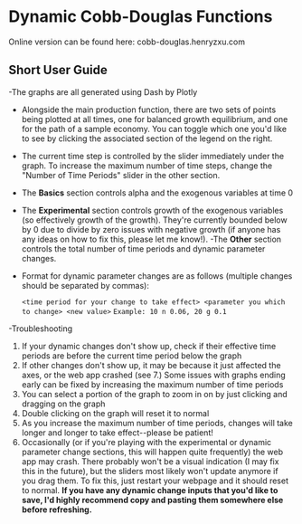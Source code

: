 # Dynamic Cobb-Douglas Functions

Online version can be found here: cobb-douglas.henryzxu.com
 
## Short User Guide 
-The graphs are all generated using Dash by Plotly
- Alongside the main production function, there are two sets of points being plotted at all times, one for balanced growth equilibrium, and one for the path of a sample economy. You can toggle which one you'd like to see by clicking the associated section of the legend on the right. 
- The current time step is controlled by the slider immediately under the graph. To increase the maximum number of time steps, change the "Number of Time Periods" slider in the other section. 
- The **Basics** section controls alpha and the exogenous variables at time 0
- The **Experimental** section controls growth of the exogenous variables (so effectively growth of the growth). They're currently bounded below by 0 due to divide by zero issues with negative growth (if anyone has any ideas on how to fix this, please let me know!). 
-The **Other** section controls the total number of time periods and dynamic parameter changes.
- Format for dynamic parameter changes are as follows (multiple changes should be separated by commas):

  `<time period for your change to take effect> <parameter you which to change> <new value>`
  `Example: 10 n 0.06, 20 g 0.1`
 
-Troubleshooting
  1. If your dynamic changes don't show up, check if their effective time periods are before the current time period below the graph
  2. If other changes don't show up, it may be because it just affected the axes, or the web app crashed (see 7.)
Some issues with graphs ending early can be fixed by increasing the maximum number of time periods
  3. You can select a portion of the graph to zoom in on by just clicking and dragging on the graph
  4. Double clicking on the graph will reset it to normal
  5. As you increase the maximum number of time periods, changes will take longer and longer to take effect--please be patient! 
  6. Occasionally (or if you're playing with the experimental or dynamic parameter change sections, this will happen quite frequently) the web app may crash. There probably won't be a visual indication (I may fix this in the future), but the sliders most likely won't update anymore if you drag them. To fix this, just restart your webpage and it should reset to normal. **If you have any dynamic change inputs that you'd like to save, I'd highly recommend copy and pasting them somewhere else before refreshing.** 

